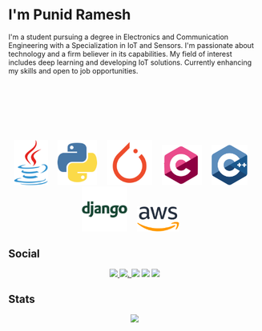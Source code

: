 # I'm Punid Ramesh
<p>I'm a student pursuing a degree in Electronics and Communication Engineering with a Specialization in IoT and Sensors. I'm passionate about technology and a firm believer in its capabilities. My field of interest includes deep learning and developing IoT solutions. Currently enhancing my skills and open to job opportunities.</p>
<br><br><br><br><br><br>

<p align = "center">
  <img src = "https://github.com/punidramesh/punidramesh/blob/master/assets/java.svg" height = "90px">&nbsp&nbsp&nbsp&nbsp
  <img src = "https://github.com/punidramesh/punidramesh/blob/master/assets/python.svg" height = "90px">&nbsp&nbsp&nbsp&nbsp
  <img src = "https://github.com/punidramesh/punidramesh/blob/master/assets/pytorch.svg" height = "90px">&nbsp&nbsp&nbsp&nbsp
  <img src = "https://github.com/punidramesh/punidramesh/blob/master/assets/c.svg" height = "80px">&nbsp&nbsp&nbsp&nbsp
  <img src = "https://github.com/punidramesh/punidramesh/blob/master/assets/c++.svg" height = "80px">&nbsp&nbsp&nbsp&nbsp
  <img src = "https://github.com/punidramesh/punidramesh/blob/master/assets/django.svg" height = "90px">&nbsp&nbsp&nbsp&nbsp
  <img src = "https://github.com/punidramesh/punidramesh/blob/master/assets/aws.svg" height = "50px">&nbsp&nbsp&nbsp&nbsp
</p>

## Social
<p align="center">
    <a href="https://www.linkedin.com/in/punid/"><img src="https://img.shields.io/badge/Linkedin-black?style=for-the-badge&logo=linkedin&logoColor=white" height=35>    </a>
    <a href="https://www.twitter.com/punidramesh"><img src="https://img.shields.io/badge/Twitter-black?style=for-the-badge&logo=twitter&logoColor=white"height=35>.     </a>
    <a href="https://medium.com/@punidramesh"><img src = "https://img.shields.io/badge/Medium-black?style=for-the-badge&logo=medium&logoColor=white" height=35></a>
    <a href="https://www.instagram.com/prdeck/"><img src="https://img.shields.io/badge/Instagram-black?style=for-the-badge&logo=instagram&logoColor=white"         height=35></a>
    <a href="https://www.facebook.com/punid.ramesh"><img src="https://img.shields.io/badge/Facebook-black?style=for-the-badge&logo=facebook&logoColor=white"   height=35></a>
</p>

## Stats
<p align="center">
  <img src="https://github-readme-stats.vercel.app/api?username=punidramesh&show_icons=true&hide_border=true"">
</p>
